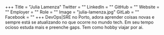 +++
Title = "Julia Lamenza"
Twitter = ""
LinkedIn = ""
GitHub = ""
Website = ""
Employer = ""
Role = ""
Image = "julia-lamenza.jpg"
GitLab = ""
Facebook = ""
+++
DevOps|SRE no Porto, adora aprender coisas novas e sempre está se atualizando no que ocorre no mundo tech.  Em seu tempo ocioso estuda mais e preenche gaps.  Tem como hobby viajar por ai.